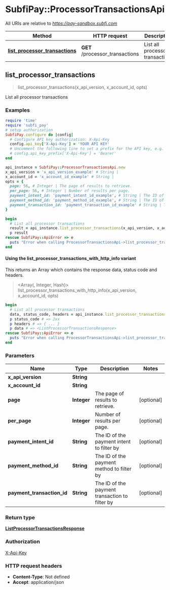 # SubfiPay::ProcessorTransactionsApi

All URIs are relative to *https://pay-sandbox.subfi.com*

| Method | HTTP request | Description |
| ------ | ------------ | ----------- |
| [**list_processor_transactions**](ProcessorTransactionsApi.md#list_processor_transactions) | **GET** /processor_transactions | List all processor transactions |


## list_processor_transactions

> <ListProcessorTransactionsResponse> list_processor_transactions(x_api_version, x_account_id, opts)

List all processor transactions

### Examples

```ruby
require 'time'
require 'subfi_pay'
# setup authorization
SubfiPay.configure do |config|
  # Configure API key authorization: X-Api-Key
  config.api_key['X-Api-Key'] = 'YOUR API KEY'
  # Uncomment the following line to set a prefix for the API key, e.g. 'Bearer' (defaults to nil)
  # config.api_key_prefix['X-Api-Key'] = 'Bearer'
end

api_instance = SubfiPay::ProcessorTransactionsApi.new
x_api_version = 'x_api_version_example' # String | 
x_account_id = 'x_account_id_example' # String | 
opts = {
  page: 56, # Integer | The page of results to retrieve.
  per_page: 56, # Integer | Number of results per page.
  payment_intent_id: 'payment_intent_id_example', # String | The ID of the payment intent to filter by
  payment_method_id: 'payment_method_id_example', # String | The ID of the payment method to filter by
  payment_transaction_id: 'payment_transaction_id_example' # String | The ID of the payment transaction to filter by
}

begin
  # List all processor transactions
  result = api_instance.list_processor_transactions(x_api_version, x_account_id, opts)
  p result
rescue SubfiPay::ApiError => e
  puts "Error when calling ProcessorTransactionsApi->list_processor_transactions: #{e}"
end
```

#### Using the list_processor_transactions_with_http_info variant

This returns an Array which contains the response data, status code and headers.

> <Array(<ListProcessorTransactionsResponse>, Integer, Hash)> list_processor_transactions_with_http_info(x_api_version, x_account_id, opts)

```ruby
begin
  # List all processor transactions
  data, status_code, headers = api_instance.list_processor_transactions_with_http_info(x_api_version, x_account_id, opts)
  p status_code # => 2xx
  p headers # => { ... }
  p data # => <ListProcessorTransactionsResponse>
rescue SubfiPay::ApiError => e
  puts "Error when calling ProcessorTransactionsApi->list_processor_transactions_with_http_info: #{e}"
end
```

### Parameters

| Name | Type | Description | Notes |
| ---- | ---- | ----------- | ----- |
| **x_api_version** | **String** |  |  |
| **x_account_id** | **String** |  |  |
| **page** | **Integer** | The page of results to retrieve. | [optional] |
| **per_page** | **Integer** | Number of results per page. | [optional] |
| **payment_intent_id** | **String** | The ID of the payment intent to filter by | [optional] |
| **payment_method_id** | **String** | The ID of the payment method to filter by | [optional] |
| **payment_transaction_id** | **String** | The ID of the payment transaction to filter by | [optional] |

### Return type

[**ListProcessorTransactionsResponse**](ListProcessorTransactionsResponse.md)

### Authorization

[X-Api-Key](../README.md#X-Api-Key)

### HTTP request headers

- **Content-Type**: Not defined
- **Accept**: application/json

